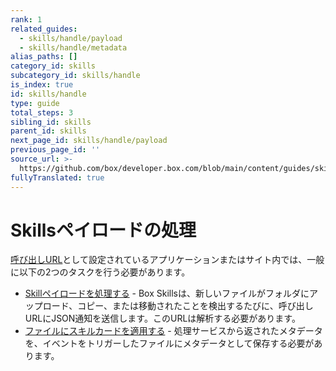 ```yaml
---
rank: 1
related_guides:
  - skills/handle/payload
  - skills/handle/metadata
alias_paths: []
category_id: skills
subcategory_id: skills/handle
is_index: true
id: skills/handle
type: guide
total_steps: 3
sibling_id: skills
parent_id: skills
next_page_id: skills/handle/payload
previous_page_id: ''
source_url: >-
  https://github.com/box/developer.box.com/blob/main/content/guides/skills/handle/index.md
fullyTranslated: true
---
```

# Skillsペイロードの処理

[呼び出しURL](guide://skills/invocation-url)として設定されているアプリケーションまたはサイト内では、一般に以下の2つのタスクを行う必要があります。

* [Skillペイロードを処理する](guide://skills/handle/payload) - Box Skillsは、新しいファイルがフォルダにアップロード、コピー、または移動されたことを検出するたびに、呼び出しURLにJSON通知を送信します。このURLは解析する必要があります。
* [ファイルにスキルカードを適用する](guide://skills/handle/metadata) - 処理サービスから返されたメタデータを、イベントをトリガーしたファイルにメタデータとして保存する必要があります。